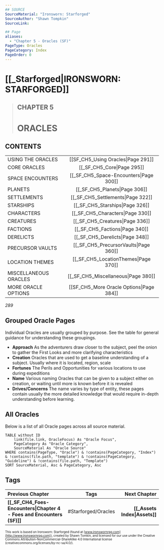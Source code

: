 ```yaml
---
## SOURCE
SourceMaterial: "Ironsworn: Starforged"
SourceAuthor: "Shawn Tompkin"
SourceLink: 

## Page
aliases: 
  - "Chapter 5 - Oracles (SF)"
PageType: Oracles
PageCategory: Index
PageOrder: 0
---
```

# [[_Starforged|IRONSWORN: STARFORGED]]
> ## CHAPTER 5
> # ORACLES

## CONTENTS
|  |  |
| --- |:---:|
| USING THE ORACLES | [[SF_CH5_Using Oracles\|Page 291]] |
| CORE ORACLES | [[_SF_CH5_Core\|Page 295]] |
| SPACE ENCOUNTERS | [[_SF_CH5_Space-Encounters\|Page 300]] |
| PLANETS | [[_SF_CH5_Planets\|Page 306]] |
| SETTLEMENTS | [[_SF_CH5_Settlements\|Page 322]] |
| STARSHIPS | [[_SF_CH5_Starships\|Page 326]] |
| CHARACTERS | [[_SF_CH5_Characters\|Page 330]] |
| CREATURES | [[_SF_CH5_Creatures\|Page 336]] |
| FACTIONS | [[_SF_CH5_Factions\|Page 340]] |
| DERELICTS | [[_SF_CH5_Derelicts\|Page 348]] |
| PRECURSOR VAULTS | [[_SF_CH5_PrecursorVaults\|Page 360]] |
| LOCATION THEMES | [[_SF_CH5_LocationThemes\|Page 370]] |
| MISCELLANEOUS ORACLES | [[_SF_CH5_Miscellaneous\|Page 380]] |
| MORE ORACLE OPTIONS | [[SF_CH5_More Oracle Options\|Page 384]] |

*289*

## Grouped Oracle Pages
Individual Oracles are usually grouped by purpose. See the table for general guidance for understanding these groupings.

- **Approach** As the adventurers draw closer to the subject, peel the onion to gather the First Looks and more clarifying characteristics
- **Creation** Oracles that are used to get a baseline understanding of a subject. Usually where it is located, region, scale
- **Fortunes** The Perils and Opportunities for various locations to use during expeditions
- **Name** Various naming Oracles that can be given to a subject either on creation, or waiting until more is known before it is revealed
- **Drives/Concerns** The name varies by type of entity, these pages contain usually the more detailed knowledge that would require in-depth understanding before learning.

## All Oracles
Below is a list of all Oracle pages across all source material. 

```dataview
TABLE without ID
	link(file.link, OracleFocus) As "Oracle Focus",
	PageCategory As "Oracle Category",
	SourceMaterial As "Oracle Source"
WHERE contains(PageType, "Oracle") & !contains(PageCategory, "Index") & !contains(file.path, "template") & !contains(PageCategory, "Guideline") & !contains(file.path, "Template")
SORT SourceMaterial, Asc & PageCategory, Asc
```

## Tags
| Previous Chapter | Tags | Next Chapter | 
| :--- | :---: | ---: |
| **[[_SF_CH4_Foes-Encounters\|Chapter 4 - Foes and Encounters (SF)]]** | #Starforged/Oracles | **[[_Assets Index\|Assets]]** |

<font size=-2>This work is based on Ironsworn: Starforged (found at [www.ironswornrpg.com](http://www.ironswornrpg.com)), created by Shawn Tomkin, and licensed for our use under the Creative Commons Attribution-NonCommercial-ShareAlike 4.0 International license  (creativecommons.org/licenses/by-nc-sa/4.0/).</font>